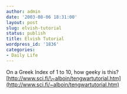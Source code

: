 ```yaml
---
author: admin
date: '2003-08-06 18:31:00'
layout: post
slug: elvish-tutorial
status: publish
title: Elvish Tutorial
wordpress_id: '1836'
categories:
- Daily Life
---
```


On a Greek Index of 1 to 10, how geeky is this?
[http://www.sci.fi/\~alboin/tengwartutorial.htm](http://www.sci.fi/~alboin/tengwartutorial.htm)
